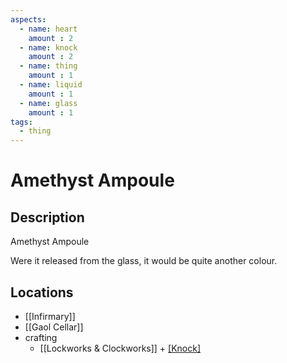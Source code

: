 ```yaml
---
aspects: 
  - name: heart
    amount : 2
  - name: knock
    amount : 2
  - name: thing
    amount : 1
  - name: liquid
    amount : 1
  - name: glass
    amount : 1
tags:
  - thing
---
```


# Amethyst Ampoule

## Description
Amethyst Ampoule

Were it released from the glass, it would be quite another colour.
## Locations
- [[Infirmary]]
- [[Gaol Cellar]]
- crafting 
	- [[Lockworks & Clockworks]] + [[Knock]](5)